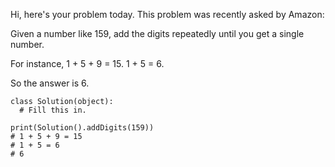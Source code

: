 Hi, here's your problem today. This problem was recently asked by Amazon:

Given a number like 159, add the digits repeatedly until you get a single number.

For instance, 1 + 5 + 9 = 15.
1 + 5 = 6.

So the answer is 6.
```
class Solution(object):
  # Fill this in.

print(Solution().addDigits(159))
# 1 + 5 + 9 = 15
# 1 + 5 = 6
# 6
```
